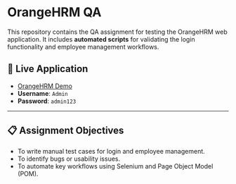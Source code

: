 # OrangeHRM QA 

This repository contains the QA assignment for testing the OrangeHRM web application. It includes **automated scripts** for validating the login functionality and employee management workflows.

## 🔗 Live Application

- [OrangeHRM Demo](https://opensource-demo.orangehrmlive.com/web/index.php/auth/login)
- **Username**: `Admin`
- **Password**: `admin123`

---

## 📋 Assignment Objectives

- To write manual test cases for login and employee management.
- To identify bugs or usability issues.
- To automate key workflows using Selenium and Page Object Model (POM).

